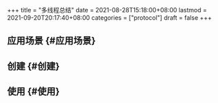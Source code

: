 +++
title = "多线程总结"
date = 2021-08-28T15:18:00+08:00
lastmod = 2021-09-20T20:17:40+08:00
categories = ["protocol"]
draft = false
+++

<!--more-->


## 应用场景 {#应用场景}


## 创建 {#创建}


## 使用 {#使用}